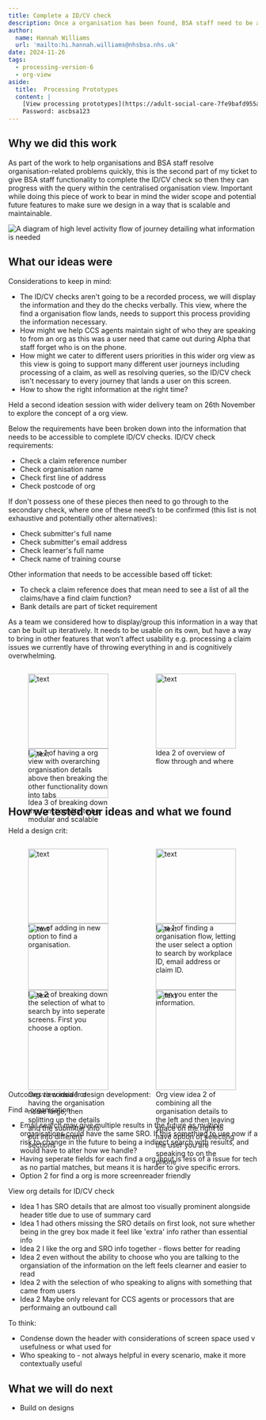 ```yaml
---
title: Complete a ID/CV check
description: Once a organisation has been found, BSA staff need to be able to verify who they are speaking to before they are they able to process a query
author:
  name: Hannah Williams
  url: 'mailto:hi.hannah.williams@nhsbsa.nhs.uk'
date: 2024-11-26
tags:
  - processing-version-6
  - org-view
aside:
  title:  Processing Prototypes
  content: |
    [View processing prototypes](https://adult-social-care-7fe9bafd955a.herokuapp.com/version-index?area=Processing) 
    Password: ascbsa123
---
```


## Why we did this work

As part of the work to help organisations and BSA staff resolve organisation-related problems quickly, this is the second part of my ticket to give BSA staff functionality to complete the ID/CV check so then they can progress with the query within the centralised organisation view. Important while doing this piece of work to bear in mind the wider scope and potential future features to make sure we design in a way that is scalable and maintainable.

![A diagram of high level activity flow of journey detailing what information is needed ](high-level-activity-flow.png "A diagram of high level activity flow of journey detailing what information is needed")

## What our ideas were

Considerations to keep in mind:
- The ID/CV checks aren't going to be a recorded process, we will display the information and they do the checks verbally. This view, where the find a organisation flow lands, needs to support this process providing the information necessary. 
- How might we help CCS agents maintain sight of who they are speaking to from an org as this was a user need that came out during Alpha that staff forget who is on the phone.
- How might we cater to different users priorities in this wider org view as this view is going to support many different user journeys including processing of a claim, as well as resolving queries, so the ID/CV check isn't necessary to every journey that lands a user on this screen.
- How to show the right information at the right time?

Held a second ideation session with wider delivery team on 26th November to explore the concept of a org view.

Below the requirements have been broken down into the information that needs to be accessible to complete ID/CV checks.
ID/CV check requirements:
- Check a claim reference number
- Check organisation name
- Check first line of address
- Check postcode of org

If don't possess one of these pieces then need to go through to the secondary check, where one of these need’s to be confirmed (this list is not exhaustive and potentially other alternatives):
-  Check submitter's full name
- Check submitter's email address
- Check learner's full name
- Check name of training course

Other information that needs to be accessible based off ticket:
- To check a claim reference does that mean need to see a list of all the claims/have a find claim function?
- Bank details are part of ticket requirement

As a team we considered how to display/group this information in a way that can be built up iteratively. It needs to be usable on its own, but have a way to bring in other features that won’t affect usability e.g. processing a claim issues we currently have of throwing everything in and is cognitively overwhelming. 

<div style="display: flex; flex-wrap: wrap; gap: 1rem;">
  <div style="flex: 1; max-width: 48%;">
  <figure>
    <img src="idea-1.png" alt="text" style="width: 100%; height: auto;">
    <figcaption>Idea 1 of having a org view with overarching organisation details above then breaking the other functionality down into tabs</figcaption>
  </figure>
  </div>
  <div style="flex: 1; max-width: 48%;">
  <figure>
    <img src="idea-2.png" alt="text" style="width: 100%; height: auto;">
    <figcaption>Idea 2 of overview of flow through and where </figcaption>
  </figure>
  </div>
</div>

<div style="display: flex; flex-wrap: wrap; gap: 1rem;">
  <div style="flex: 1; max-width: 48%;">
  <figure>
    <img src="idea-3.png" alt="text" style="width: 100%; height: auto;">
    <figcaption>Idea 3 of breaking down the functionality to be modular and scalable</figcaption>
  </figure>
  </div>
</div>


## How we tested our ideas and what we found

Held a design crit:

<div style="display: flex; flex-wrap: wrap; gap: 1rem;">
  <div style="flex: 1; max-width: 48%;">
  <figure>
    <img src="signposting-page.png" alt="text" style="width: 100%; height: auto;">
    <figcaption>View of adding in new option to find a organisation.</figcaption>
  </figure>
  </div>
  <div style="flex: 1; max-width: 48%;">
  <figure>
    <img src="find-org-idea-1.png" alt="text" style="width: 100%; height: auto;">
    <figcaption>Idea 1 of finding a organisation flow, letting the user select a option to search by workplace ID, email address or claim ID.</figcaption>
  </figure>
  </div>
</div>

<div style="display: flex; flex-wrap: wrap; gap: 1rem;">
  <div style="flex: 1; max-width: 48%;">
  <figure>
    <img src="find-org-idea-2.png" alt="text" style="width: 100%; height: auto;">
    <figcaption>Idea 2 of breaking down the selection of what to search by into seperate screens. First you choose a option.</figcaption>
  </figure>
  </div>
  <div style="flex: 1; max-width: 48%;">
  <figure>
    <img src="find-org-idea-2-part-2.png" alt="text" style="width: 100%; height: auto;">
    <figcaption>Then you enter the information.</figcaption>
  </figure>
  </div>
</div>

<div style="display: flex; flex-wrap: wrap; gap: 1rem;">
  <div style="flex: 1; max-width: 48%;">
  <figure>
    <img src="org-view-idea-1.png" alt="text" style="width: 100%; height: auto;">
    <figcaption>Org view idea 1 or having the organisation name large, then splitting up the details and the submitter info out into different sections</figcaption>
  </figure>
  </div>
  <div style="flex: 1; max-width: 48%;">
  <figure>
    <img src="org-view-idea-2.png" alt="text" style="width: 100%; height: auto;">
    <figcaption>Org view idea 2 of combining all the organisation details to the left and then leaving space on the right to have option of selecting the user you are speaking to on the phone</figcaption>
  </figure>
  </div>
</div>

Outcomes to consider design development:

Find a organisation
- Email search may give multiple results in the future as multiple organisations could have the same SRO. If this something to use now if a risk to change in the future to being a indirect search with results, and would have to alter how we handle?
- Having seperate fields for each find a org input is less of a issue for tech as no partial matches, but means it is harder to give specific errors. 
- Option 2 for find a org is more screenreader friendly

View org details for ID/CV check
- Idea 1 has SRO details that are almost too visually prominent alongside header title due to use of summary card
- Idea 1 had others missing the SRO details on first look, not sure whether being in the grey box made it feel like 'extra' info rather than essential info
- Idea 2 I like the org and SRO info together - flows better for reading
- Idea 2 even without the ability to choose who you are talking to the organsiation of the information on the left feels clearner and easier to read
- Idea 2 with the selection of who speaking to aligns with something that came from users
- Idea 2 Maybe only relevant for CCS agents or processors that are performaing an outbound call

To think:
- Condense down the header with considerations of screen space used v usefulness or what used for
- Who speaking to - not always helpful in every scenario, make it more contextually useful
 

## What we will do next
- Build on designs